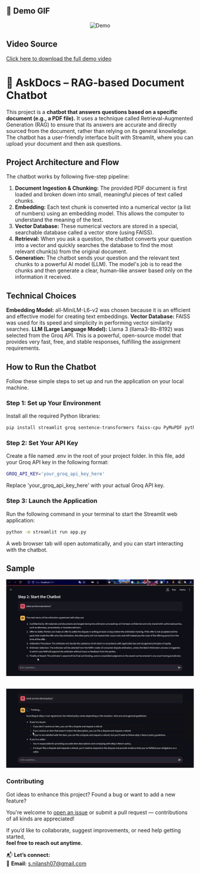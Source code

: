 ## 🎥 Demo GIF</h2>

<p align="center">
  <img src="https://raw.githubusercontent.com/Nilansh7/AskDocs/main/demo.gif" alt="Demo" />
</p>


## Video Source

[Click here to download the full demo video](https://raw.githubusercontent.com/Nilansh7/AskDocs/main/demo.mp4)

# 🤖 AskDocs – RAG-based Document Chatbot

This project is a **chatbot that answers questions based on a specific document (e.g., a PDF file).** It uses a technique called Retrieval-Augmented Generation (RAG) to ensure that its answers are accurate and directly sourced from the document, rather than relying on its general knowledge.
The chatbot has a user-friendly interface built with Streamlit, where you can upload your document and then ask questions.

## Project Architecture and Flow

The chatbot works by following five-step pipeline:
1. **Document Ingestion & Chunking:** The provided PDF document is first loaded and broken down into small, meaningful pieces of text called chunks.
2. **Embedding:** Each text chunk is converted into a numerical vector (a list of numbers) using an embedding model. This allows the computer to understand the meaning of the text.
3. **Vector Database:** These numerical vectors are stored in a special, searchable database called a vector store (using FAISS).
4. **Retrieval:** When you ask a question, the chatbot converts your question into a vector and quickly searches the database to find the most relevant chunk(s) from the original document.
5. **Generation:** The chatbot sends your question and the relevant text chunks to a powerful AI model (LLM). The model's job is to read the chunks and then generate a clear, human-like answer based only on the information it received.

## Technical Choices

**Embedding Model:** all-MiniLM-L6-v2 was chosen because it is an efficient and effective model for creating text embeddings.
**Vector Database:** FAISS was used for its speed and simplicity in performing vector similarity searches.
**LLM (Large Language Model):** Llama 3 (llama3-8b-8192) was selected from the Groq API. This is a powerful, open-source model that provides very fast, free, and stable responses, fulfilling the assignment requirements.

## How to Run the Chatbot

Follow these simple steps to set up and run the application on your local machine.

### Step 1: Set up Your Environment

Install all the required Python libraries:

```bash
pip install streamlit groq sentence-transformers faiss-cpu PyMuPDF python-dotenv
```

### Step 2: Set Your API Key
Create a file named .env in the root of your project folder. In this file, add your Groq API key in the following format:

```bash
GROQ_API_KEY='your_groq_api_key_here'
```
Replace 'your_groq_api_key_here' with your actual Groq API key.

### Step 3: Launch the Application
Run the following command in your terminal to start the Streamlit web application:
```bash
python -m streamlit run app.py
```
A web browser tab will open automatically, and you can start interacting with the chatbot.


## Sample

<p align="center">
  <img 
src="https://raw.githubusercontent.com/Nilansh7/AskDocs/main/Sample_1.jpg"
 alt="Sample Screenshot 1" width="600"/><br><br>

  
<p align="center">
  <img 
src="https://raw.githubusercontent.com/Nilansh7/AskDocs/main/Sample_2.jpg"
 alt="Sample Screenshot 2" width="600"/>
</p>


### Contributing

Got ideas to enhance this project? Found a bug or want to add a new feature?

You're welcome to [open an issue](https://github.com/Nilansh7/AskDocs/issues) or submit a pull request — contributions of all kinds are appreciated!

If you’d like to collaborate, suggest improvements, or need help getting started,  
**feel free to reach out anytime.**

📬 **Let’s connect:**  
📧 **Email:** [s.nilansh07@gmail.com](mailto:s.nilansh07@gmail.com)












